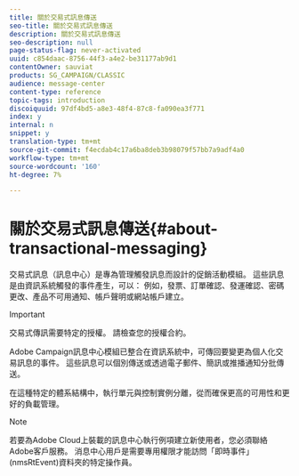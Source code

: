 ```yaml
---
title: 關於交易式訊息傳送
seo-title: 關於交易式訊息傳送
description: 關於交易式訊息傳送
seo-description: null
page-status-flag: never-activated
uuid: c854daac-8756-44f3-a4e2-be31177ab9d1
contentOwner: sauviat
products: SG_CAMPAIGN/CLASSIC
audience: message-center
content-type: reference
topic-tags: introduction
discoiquuid: 97df4bd5-a8e3-48f4-87c8-fa090ea3f771
index: y
internal: n
snippet: y
translation-type: tm+mt
source-git-commit: f4ecdab4c17a6ba8deb3b98079f57bb7a9adf4a0
workflow-type: tm+mt
source-wordcount: '160'
ht-degree: 7%

---
```



# 關於交易式訊息傳送{#about-transactional-messaging}

交易式訊息（訊息中心）是專為管理觸發訊息而設計的促銷活動模組。 這些訊息是由資訊系統觸發的事件產生，可以： 例如，發票、訂單確認、發運確認、密碼更改、產品不可用通知、帳戶聲明或網站帳戶建立。

>[!IMPORTANT]
>
>交易式傳訊需要特定的授權。 請檢查您的授權合約。

Adobe Campaign訊息中心模組已整合在資訊系統中，可傳回要變更為個人化交易訊息的事件。 這些訊息可以個別傳送或透過電子郵件、簡訊或推播通知分批傳送。

在這種特定的體系結構中，執行單元與控制實例分離，從而確保更高的可用性和更好的負載管理。

>[!NOTE]
>
>若要為Adobe Cloud上裝載的訊息中心執行例項建立新使用者，您必須聯絡Adobe客戶服務。 消息中心用戶是需要專用權限才能訪問「即時事件」(nmsRtEvent)資料夾的特定操作員。
